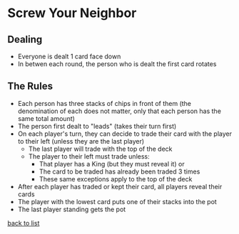 # Screw Your Neighbor

## Dealing
- Everyone is dealt 1 card face down
- In betwen each round, the person who is dealt the first card rotates

## The Rules
- Each person has three stacks of chips in front of them (the denomination of each does not matter, only that each person has the same total amount)
- The person first dealt to "leads" (takes their turn first)
- On each player's turn, they can decide to trade their card with the player to their left (unless they are the last player)
    - The last player will trade with the top of the deck
    - The player to their left must trade unless:
        - That player has a King (but they must reveal it)
        or
        - The card to be traded has already been traded 3 times
        - These same exceptions apply to the top of the deck
- After each player has traded or kept their card, all players reveal their cards
- The player with the lowest card puts one of their stacks into the pot
- The last player standing gets the pot

[back to list](README.md)